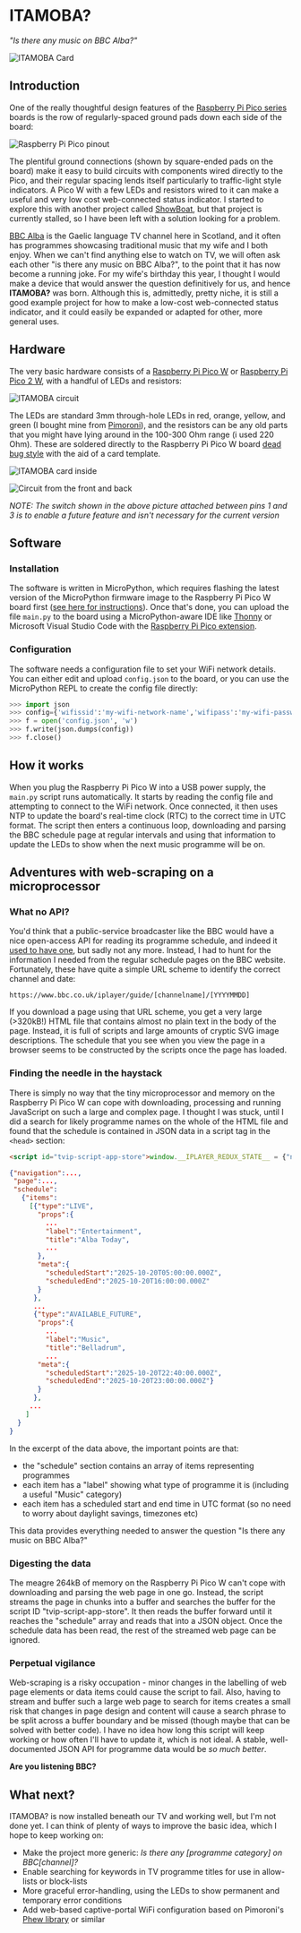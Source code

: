 # ITAMOBA?
_"Is there any music on BBC Alba?"_

![ITAMOBA Card](./img/itamoba-card.jpg)

## Introduction

One of the really thoughtful design features of the [Raspberry Pi Pico series](https://www.raspberrypi.com/documentation/microcontrollers/pico-series.html) boards is the row of regularly-spaced ground pads down each side of the board:

![Raspberry Pi Pico pinout](./img/pico-pinout.svg)

The plentiful ground connections (shown by square-ended pads on the board) make it easy to build circuits with components wired directly to the Pico, and their regular spacing lends itself particularly to traffic-light style indicators. A Pico W with a few LEDs and resistors wired to it can make a useful and very low cost web-connected status indicator. I started to explore this with another project called [ShowBoat](https://github.com/scripsi/showboat), but that project is currently stalled, so I have been left with a solution looking for a problem.

[BBC Alba](https://www.bbc.co.uk/tv/bbcalba) is the Gaelic language TV channel here in Scotland, and it often has programmes showcasing traditional music that my wife and I both enjoy. When we can't find anything else to watch on TV, we will often ask each other "is there any music on BBC Alba?", to the point that it has now become a running joke. For my wife's birthday this year, I thought I would make a device that would answer the question definitively for us, and hence **ITAMOBA?** was born. Although this is, admittedly, pretty niche, it is still a good example project for how to make a low-cost web-connected status indicator, and it could easily be expanded or adapted for other, more general uses.

## Hardware

The very basic hardware consists of a [Raspberry Pi Pico W](https://www.raspberrypi.com/products/raspberry-pi-pico/) or [Raspberry Pi Pico 2 W](https://www.raspberrypi.com/products/raspberry-pi-pico-2/), with a handful of LEDs and resistors:

![ITAMOBA circuit](./img/itamoba-circuit.jpg)

The LEDs are standard 3mm through-hole LEDs in red, orange, yellow, and green (I bought mine from [Pimoroni](https://shop.pimoroni.com/products/led-3mm-pack-of-10?variant=32754744714)), and the resistors can be any old parts that you might have lying around in the 100-300 Ohm range (i used 220 Ohm). These are soldered directly to the Raspberry Pi Pico W board [dead bug style](https://www.instructables.com/Dead-Bug-Prototyping-and-Freeform-Electronics/) with the aid of a card template.

![ITAMOBA card inside](./img/itamoba-card-inside.jpg)

![Circuit from the front and back](./img/closeup-of-circuit-front-and-back.jpg)

_NOTE: The switch shown in the above picture attached between pins 1 and 3 is to enable a future feature and isn't necessary for the current version_

## Software

### Installation

The software is written in MicroPython, which requires flashing the latest version of the MicroPython firmware image to the Raspberry Pi Pico W board first ([see here for instructions](https://www.raspberrypi.com/documentation/microcontrollers/micropython.html)). Once that's done, you can upload the file `main.py` to the board using a MicroPython-aware IDE like [Thonny](https://thonny.org/) or Microsoft Visual Studio Code with the [Raspberry Pi Pico extension](https://marketplace.visualstudio.com/items?itemName=raspberry-pi.raspberry-pi-pico).

### Configuration

The software needs a configuration file to set your WiFi network details. You can either edit and upload `config.json` to the board, or you can use the MicroPython REPL to create the config file directly:

```Python
>>> import json
>>> config={'wifissid':'my-wifi-network-name','wifipass':'my-wifi-password'}
>>> f = open('config.json', 'w')
>>> f.write(json.dumps(config))
>>> f.close()
```

## How it works

When you plug the Raspberry Pi Pico W into a USB power supply, the `main.py` script runs automatically. It starts by reading the config file and attempting to connect to the WiFi network. Once connected, it then uses NTP to update the board's real-time clock (RTC) to the correct time in UTC format. The script then enters a continuous loop, downloading and parsing the BBC schedule page at regular intervals and using that information to update the LEDs to show when the next music programme will be on.

## Adventures with web-scraping on a microprocessor

### What no API?

You'd think that a public-service broadcaster like the BBC would have a nice open-access API for reading its programme schedule, and indeed it [used to have one](https://www.bbc.co.uk/developer/technology/apis.html), but sadly not any more. Instead, I had to hunt for the information I needed from the regular schedule pages on the BBC website. Fortunately, these have quite a simple URL scheme to identify the correct channel and date:

```
https://www.bbc.co.uk/iplayer/guide/[channelname]/[YYYYMMDD]
```

If you download a page using that URL scheme, you get a very large (>320kB!) HTML file that contains almost no plain text in the body of the page. Instead, it is full of scripts and large amounts of cryptic SVG image descriptions. The schedule that you see when you view the page in a browser seems to be constructed by the scripts once the page has loaded.

### Finding the needle in the haystack

There is simply no way that the tiny microprocessor and memory on the Raspberry Pi Pico W can cope with downloading, processing and running JavaScript on such a large and complex page. I thought I was stuck, until I did a search for likely programme names on the whole of the HTML file and found that the schedule is contained in JSON data in a script tag in the `<head>` section:

```html
<script id="tvip-script-app-store">window.__IPLAYER_REDUX_STATE__ = {"navigation"...
```

```json
{"navigation":...,
 "page":...,
 "schedule":
   {"items":
     [{"type":"LIVE",
       "props":{
         ...
         "label":"Entertainment",
         "title":"Alba Today",
         ...
       },
       "meta":{
         "scheduledStart":"2025-10-20T05:00:00.000Z",
         "scheduledEnd":"2025-10-20T16:00:00.000Z"
       }
      },
      ...
      {"type":"AVAILABLE_FUTURE",
       "props":{
         ...
         "label":"Music",
         "title":"Belladrum",
         ...
       "meta":{
         "scheduledStart":"2025-10-20T22:40:00.000Z",
         "scheduledEnd":"2025-10-20T23:00:00.000Z"}
       }
      },
     ...
    ]
  }
}
```

In the excerpt of the data above, the important points are that:

- the "schedule" section contains an array of items representing programmes
- each item has a "label" showing what type of programme it is (including a useful "Music" category)
- each item has a scheduled start and end time in UTC format (so no need to worry about daylight savings, timezones etc)

This data provides everything needed to answer the question "Is there any music on BBC Alba?"

### Digesting the data

The meagre 264kB of memory on the Raspberry Pi Pico W can't cope with downloading and parsing the web page in one go. Instead, the script streams the page in chunks into a buffer and searches the buffer for the script ID "tvip-script-app-store". It then reads the buffer forward until it reaches the "schedule" array and reads that into a JSON object. Once the schedule data has been read, the rest of the streamed web page can be ignored.

### Perpetual vigilance

Web-scraping is a risky occupation - minor changes in the labelling of web page elements or data items could cause the script to fail. Also, having to stream and buffer such a large web page to search for items creates a small risk that changes in page design and content will cause a search phrase to be split across a buffer boundary and be missed (though maybe that can be solved with better code). I have no idea how long this script will keep working or how often I'll have to update it, which is not ideal. A stable, well-documented JSON API for programme data would be _so much better_. 

**Are you listening BBC?**

## What next?

ITAMOBA? is now installed beneath our TV and working well, but I'm not done yet. I can think of plenty of ways to improve the basic idea, which I hope to keep working on:

- Make the project more generic: _Is there any [programme category] on BBC[channel]?_
- Enable searching for keywords in TV programme titles for use in allow-lists or block-lists
- More graceful error-handling, using the LEDs to show permanent and temporary error conditions
- Add web-based captive-portal WiFi configuration based on Pimoroni's [Phew library](https://github.com/pimoroni/phew) or similar
